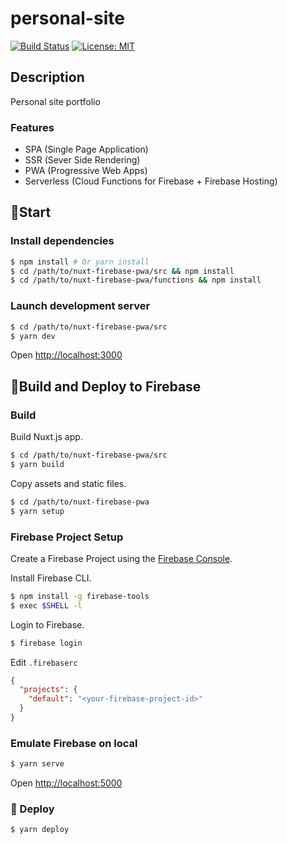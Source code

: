 # personal-site

[![Build Status](https://travis-ci.org/CoolONEOfficial/personal-site.svg?branch=master)](https://travis-ci.org/CoolONEOfficial/personal-site)
[![License: MIT](https://img.shields.io/badge/License-MIT-yellow.svg)](https://opensource.org/licenses/MIT)

## Description

Personal site portfolio

### Features

* SPA (Single Page Application)
* SSR (Sever Side Rendering)
* PWA (Progressive Web Apps)
* Serverless (Cloud Functions for Firebase + Firebase Hosting)

## 👶Start

### Install dependencies

``` bash
$ npm install # Or yarn install
$ cd /path/to/nuxt-firebase-pwa/src && npm install
$ cd /path/to/nuxt-firebase-pwa/functions && npm install
```

### Launch development server

```bash
$ cd /path/to/nuxt-firebase-pwa/src
$ yarn dev
```

Open [http://localhost:3000]()


## 🚀Build and Deploy to Firebase

### Build

Build Nuxt.js app.

```bash
$ cd /path/to/nuxt-firebase-pwa/src
$ yarn build
```

Copy assets and static files.

```bash
$ cd /path/to/nuxt-firebase-pwa
$ yarn setup
```

### Firebase Project Setup

Create a Firebase Project using the [Firebase Console](https://console.firebase.google.com/).

Install Firebase CLI.

```bash
$ npm install -g firebase-tools
$ exec $SHELL -l
```

Login to Firebase.

```bash
$ firebase login
```

Edit `.firebaserc`

```json
{
  "projects": {
    "default": "<your-firebase-project-id>"
  }
}
```

### Emulate Firebase on local

```bash
$ yarn serve
```

Open [http://localhost:5000]()

### 🎉 Deploy

```bash
$ yarn deploy
```
